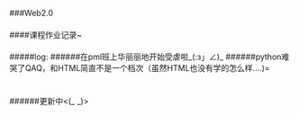###Web2.0
####
####课程作业记录~
####
#####log:
######在pml班上华丽丽地开始受虐啦_(:з」∠)_
######python难哭了QAQ，和HTML简直不是一个档次（虽然HTML也没有学的怎么样....)=
#
######更新中<(_ _)>
